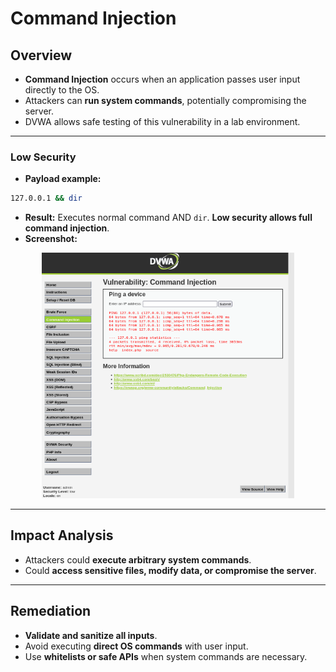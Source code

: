 # Command Injection

## Overview

* **Command Injection** occurs when an application passes user input directly to the OS.
* Attackers can **run system commands**, potentially compromising the server.
* DVWA allows safe testing of this vulnerability in a lab environment.

---



### Low Security

* **Payload example:**

```bash
127.0.0.1 && dir
```

* **Result:** Executes normal command AND `dir`. **Low security allows full command injection**.
* **Screenshot:**

<p align="center">
  <img src="https://github.com/Tanya0xCyber/Skill_Horizon_Internship/blob/main/DVWA_06/screenshots/commmand_injection_low.png" width="80%">
</p>

---



## Impact Analysis

* Attackers could **execute arbitrary system commands**.
* Could **access sensitive files, modify data, or compromise the server**.

---

## Remediation

* **Validate and sanitize all inputs**.
* Avoid executing **direct OS commands** with user input.
* Use **whitelists or safe APIs** when system commands are necessary.
